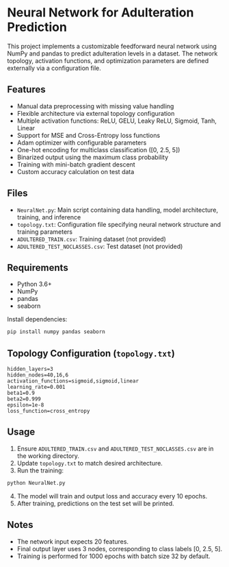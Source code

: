 # Neural Network for Adulteration Prediction

This project implements a customizable feedforward neural network using NumPy and pandas to predict adulteration levels in a dataset.
The network topology, activation functions, and optimization parameters are defined externally via a configuration file.

## Features

- Manual data preprocessing with missing value handling
- Flexible architecture via external topology configuration
- Multiple activation functions: ReLU, GELU, Leaky ReLU, Sigmoid, Tanh, Linear
- Support for MSE and Cross-Entropy loss functions
- Adam optimizer with configurable parameters
- One-hot encoding for multiclass classification ([0, 2.5, 5])
- Binarized output using the maximum class probability
- Training with mini-batch gradient descent
- Custom accuracy calculation on test data

## Files

- `NeuralNet.py`: Main script containing data handling, model architecture, training, and inference
- `topology.txt`: Configuration file specifying neural network structure and training parameters
- `ADULTERED_TRAIN.csv`: Training dataset (not provided)
- `ADULTERED_TEST_NOCLASSES.csv`: Test dataset (not provided)

## Requirements

- Python 3.6+
- NumPy
- pandas
- seaborn

Install dependencies:

```bash
pip install numpy pandas seaborn
```

## Topology Configuration (`topology.txt`)

```
hidden_layers=3
hidden_nodes=40,16,6
activation_functions=sigmoid,sigmoid,linear
learning_rate=0.001
beta1=0.9
beta2=0.999
epsilon=1e-8
loss_function=cross_entropy
```

## Usage

1. Ensure `ADULTERED_TRAIN.csv` and `ADULTERED_TEST_NOCLASSES.csv` are in the working directory.
2. Update `topology.txt` to match desired architecture.
3. Run the training:

```bash
python NeuralNet.py
```

4. The model will train and output loss and accuracy every 10 epochs.
5. After training, predictions on the test set will be printed.

## Notes

- The network input expects 20 features.
- Final output layer uses 3 nodes, corresponding to class labels [0, 2.5, 5].
- Training is performed for 1000 epochs with batch size 32 by default.
